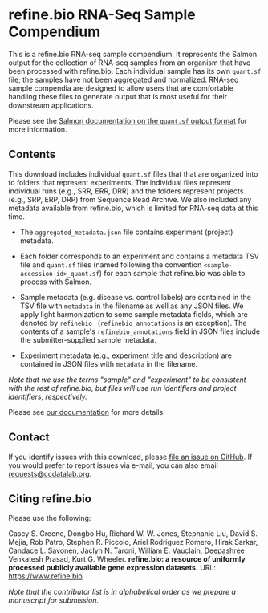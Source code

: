 # refine.bio RNA-Seq Sample Compendium

This is a refine.bio RNA-seq sample compendium.
It represents the Salmon output for the collection of RNA-seq samples from an organism that have been processed with refine.bio.
Each individual sample has its own `quant.sf` file; the samples have not been aggregated and normalized.
RNA-seq sample compendia are designed to allow users that are comfortable handling these files to generate output that is most useful for their downstream applications.

Please see the [Salmon documentation on the `quant.sf` output format](https://salmon.readthedocs.io/en/latest/file_formats.html#quantification-file) for more information.

## Contents

This download includes individual `quant.sf` files that that are organized into to folders that represent experiments.
The individual files represent individual runs (e.g., SRR, ERR, DRR) and the folders represent projects (e.g., SRP, ERP, DRP) from Sequence Read Archive.
We also included any metadata available from refine.bio, which is limited for RNA-seq data at this time.

* The `aggregated_metadata.json` file contains experiment (project) metadata.

* Each folder corresponds to an experiment and contains a metadata TSV file and `quant.sf` files (named following the convention `<sample-accession-id>_quant.sf`) for each sample that refine.bio was able to process with Salmon.

* Sample metadata (e.g. disease vs. control labels) are contained in the TSV file with `metadata` in the filename as well as any JSON files.
We apply light harmonization to some sample metadata fields, which are denoted by `refinebio_` (`refinebio_annotations` is an exception).
The contents of a sample's `refinebio_annotations` field in JSON files include the submitter-supplied sample metadata.

* Experiment metadata (e.g., experiment title and description) are contained in JSON files with `metadata` in the filename.

_Note that we use the terms "sample" and "experiment" to be consistent with the rest of refine.bio, but files will use run identifiers and project identifiers, respectively._

Please see [our documentation](http://docs.refine.bio/en/latest/main_text.html#rna-seq-sample-compendia) for more details.

## Contact

If you identify issues with this download, please [file an issue on GitHub](https://github.com/AlexsLemonade/refinebio/issues).
If you would prefer to report issues via e-mail, you can also email [requests@ccdatalab.org](mailto:requests@ccdatalab.org).

## Citing refine.bio

Please use the following:

Casey S. Greene, Dongbo Hu, Richard W. W. Jones, Stephanie Liu, David S. Mejia, Rob Patro, Stephen R. Piccolo, Ariel Rodriguez Romero, Hirak Sarkar, Candace L. Savonen, Jaclyn N. Taroni, William E. Vauclain, Deepashree Venkatesh Prasad, Kurt G. Wheeler. **refine.bio: a resource of uniformly processed publicly available gene expression datasets.** URL: https://www.refine.bio

_Note that the contributor list is in alphabetical order as we prepare a manuscript for submission._
